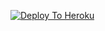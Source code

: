 [![Deploy To Heroku](https://www.herokucdn.com/deploy/button.svg)](https://heroku.com/deploy?template=https://github.com/boollywoodbot/txt-extractor)
